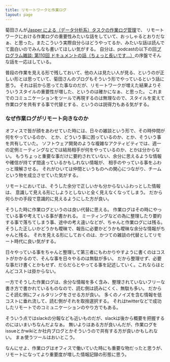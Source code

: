 ```yaml
---
title: リモートワークと作業ログ
layout: page
---
```

菊田さんが[Jasper による（データ分析系）タスクの作業ログ管理](https://yoheikikuta.github.io/working_log_using_jasper/)で、
リモートワークにおける作業ログの重要性みたいな話をしていて、おっしゃるとおりだなぁ、と思った。またこういう実際自分らはどうやってるか、みたいな話は読んでて面白いのでみんなも書いてほしい気がする。
自分は、podcastの以下の回[プログラム雑談: 第110回 ドキュメントの話（ちょっと長いです…）](https://anchor.fm/karino2/episodes/110-ejn56u/a-a3756t0)の序盤でそんな話を一応はしている。

普段の作業を見える形で残しておいて、他の人は見たい人が見る、というのが正しい形とは思っていて、菊田さんのブログもそういう形でやっているという話に思う。
それは前から思ってた事なのだが、リモートワークが増えた結果よりそういうスタイルの重要性が増した、というのは確かになぁ、と思った。
これまでのコミュニケーションをツールで再現するのは無理なので、スタイルを変えて作業ログを共有する事で代替とする、というのは説得力もある気がする。

### なぜ作業ログがリモート向きなのか

オフィスで皆が顔をあわせていた時には、日々の雑談という形で、その時仲間が何をやっているのか、
とか、どういう事に困っているのか、とか、そういう事を共有していた。
ソフトウェア開発のような複雑なアクティビティでは、週一の定例ミーティングなどでは結局相手が何をやっているのか、とかは分からない。
もうちょっと重要な事だけに要約されていない、余分に思えるような情報や確信が持てず間違っているかもしれない情報が、
相手のやっている事をふわっと理解させる。
それがひいては仲間というものへの関心につながり、チームという物を成立させていた気がする。

リモートにおいては、そうした余分で正しいかも分からないふわっとした情報は、
意識して見える形にしようとしないと全く見えなくなってしまう。
だから何らかの手段で意識的に見えるようにした方が良い。

そうした時に作業ログというのは良い代替に思える。
作業ログはその時にやっている事や考えている事が書かれる。
ミーティングなどの為に整理したり要約する事で落ちてしまう事、途中の考え違いなどが、ちゃんと作業ログには残る。
そうした正しいかどうかも曖昧で、報告に必要かどうかも曖昧な余分な情報がちゃんと残る。
それを見える形にしておくのは、かつての雑談の代替としてリモート時代に良い気がする。

日々やっている事をちゃんと整理して第三者にもわかりやすように書くのはコストがかかるので、そんな事を日々やるのは無駄が多い。
だから整理せず、必要な事だけ書くとかもせず、だらだらとやってる事を記述していく。これならほとんどコストは掛からない。

一方でそうした作業ログは、余分な情報を多く含み、整理されていないフリーな書き方で書かれているものなので、読む側は読みにくく、無駄も多い。
だからこそ読む側にフィルタリングをさせる方が良い。
多くのノイズを含む情報を低コストに垂れ流して、読む側がそれを取捨選択する。
それはtwitterなどで成功したリモートでのコミュニケーションのやり方でもある。

そういう点ではslackの分報なども近いものだが、slackは後から概要を把握するのにはいまいちなんだよなぁ。
無いよりはある方が良いんだが、作業ログをissueとかwikiとか社内ブログとかそういうので共有する方が良いかもしれない。
まぁ使うツールはおいとこう。

なんにせよ、作業ログはオフィスで働いていた時にも重要な物だったと思うが、リモートになってより重要度が増した情報記録の形態に思う。